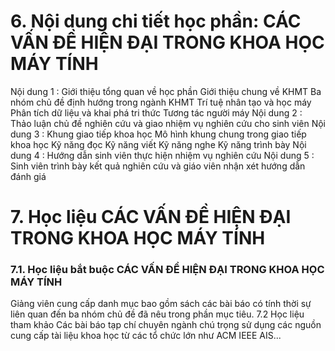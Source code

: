 # 6. Nội dung chi tiết học phần: CÁC VẤN ĐỀ HIỆN ĐẠI TRONG KHOA HỌC MÁY TÍNH
Nội dung 1 : Giới thiệu tổng quan về học phần Giới thiệu chung về KHMT Ba nhóm chủ đề định hướng trong ngành KHMT Trí tuệ nhân tạo và học máy Phân tích dữ liệu và khai phá tri thức Tương tác người máy
Nội dung 2 : Thảo luận chủ đề nghiên cứu và giao nhiệm vụ nghiên cứu
cho sinh viên
Nội dung 3 : Khung giao tiếp khoa học Mô hình khung chung trong giao tiếp khoa học Kỹ năng đọc Kỹ năng viết Kỹ năng nghe Kỹ năng trình bày
Nội dung 4 : Hướng dẫn sinh viên thực hiện nhiệm vụ nghiên cứu
Nội dung 5 : Sinh viên trình bày kết quả nghiên cứu và giáo viên nhận
xét hướng dẫn đánh giá
# 7. Học liệu CÁC VẤN ĐỀ HIỆN ĐẠI TRONG KHOA HỌC MÁY TÍNH
### 7.1. Học liệu bắt buộc CÁC VẤN ĐỀ HIỆN ĐẠI TRONG KHOA HỌC MÁY TÍNH
Giảng viên cung cấp danh mục bao gồm sách các bài báo có tính thời sự
liên quan đến ba nhóm chủ đề đã nêu trong phần mục tiêu.
7.2 Học liệu tham khảo Các bài báo tạp chí chuyên ngành chú trọng sử dụng các nguồn cung cấp tài liệu khoa học từ các tổ chức lớn như ACM IEEE AIS...
